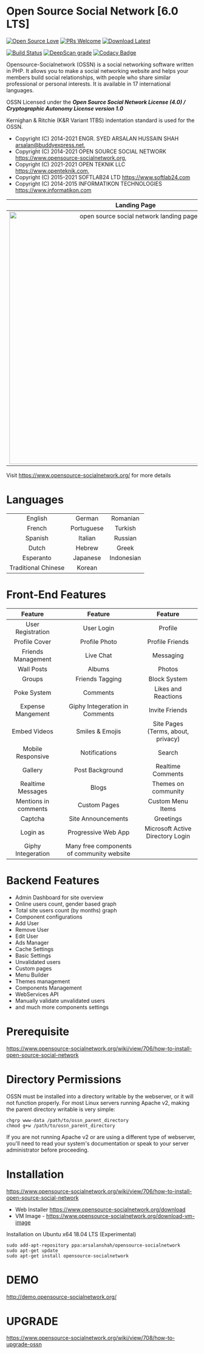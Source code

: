 Open Source Social Network [6.0 LTS]
======================================
[![Open Source Love](https://badges.frapsoft.com/os/v2/open-source.svg?v=102)](https://www.opensource-socialnetwork.org/)
[![PRs Welcome](https://img.shields.io/badge/PRs-welcome-brightgreen.svg?style=flat-square)](https://www.opensource-socialnetwork.org/)
[![Download Latest](https://img.shields.io/badge/Download-Latest%20Version-blue.svg)](https://www.opensource-socialnetwork.org/download)

[![Build Status](https://travis-ci.org/opensource-socialnetwork/opensource-socialnetwork.svg?branch=v5.x)](https://travis-ci.org/opensource-socialnetwork/opensource-socialnetwork)
[![DeepScan grade](https://deepscan.io/api/teams/4774/projects/6525/branches/54923/badge/grade.svg)](https://deepscan.io/dashboard#view=project&tid=4774&pid=6525&bid=54923)
[![Codacy Badge](https://app.codacy.com/project/badge/Grade/88c6ef38f593440cafe7ba350e592649)](https://www.codacy.com/gh/opensource-socialnetwork/opensource-socialnetwork/dashboard?utm_source=github.com&amp;utm_medium=referral&amp;utm_content=opensource-socialnetwork/opensource-socialnetwork&amp;utm_campaign=Badge_Grade)

Opensource-Socialnetwork (OSSN) is a social networking software written in PHP. It allows you to make a social networking website and helps your members build social relationships, with people who share similar professional or personal interests. It is available in 17 international languages.

OSSN Licensed under the ***Open Source Social Network License (4.0) / Cryptographic Autonomy License version 1.0***

Kernighan & Ritchie (K&R Variant 1TBS) indentation standard is used for the OSSN.

- Copyright (C) 2014-2021 ENGR. SYED ARSALAN HUSSAIN SHAH <arsalan@buddyexpress.net>,
- Copyright (C) 2014-2021 OPEN SOURCE SOCIAL NETWORK <https://www.opensource-socialnetwork.org>,
- Copyright (C) 2021-2021 OPEN TEKNIK LLC <https://www.openteknik.com>,
- Copyright (C) 2015-2021 SOFTLAB24 LTD <https://www.softlab24.com>
- Copyright (C) 2014-2015 INFORMATIKON TECHNOLOGIES <https://www.informatikon.com>

| Landing Page | Newsfeed | Profile Page |
|:-------------------------:|:-------------------------:|:-------------------------:|
|<img width="665" alt="open source social network landing page" src="https://www.opensource-socialnetwork.org/themes/default/images/s1.png?ossn_cache=c0ddf768">| <img width="665" alt="open source social network newsfeed" src="https://www.opensource-socialnetwork.org/themes/default/images/s5.52.png?ossn_cache=c0ddf768"> | <img width="665" alt="open source social network profile page" src="https://www.opensource-socialnetwork.org/themes/default/images/s2.png?ossn_cache=c0ddf768">|

Visit https://www.opensource-socialnetwork.org/ for more details 


Languages
==========

|  |  |  |
|:-------------------------:|:-------------------------:|:-------------------------:|
| English |German | Romanian | 
| French | Portuguese | Turkish |
| Spanish | Italian | Russian | 
| Dutch | Hebrew | Greek |
| Esperanto | Japanese | Indonesian |
| Traditional Chinese | Korean | 

Front-End Features
===================

| Feature | Feature |  Feature |  
|:-------------------------:|:-------------------------:|:-------------------------:|
| User Registration  | User Login | Profile |
| Profile Cover | Profile Photo | Profile Friends | 
| Friends Management | Live Chat | Messaging | 
| Wall Posts | Albums | Photos | Ads | 
| Groups | Friends Tagging | Block System | 
| Poke System | Comments | Likes and Reactions |
| Expense Mangement | Giphy Integeration in Comments |  Invite Friends | 
| Embed Videos | Smiles & Emojis | Site Pages (Terms, about, privacy) |
| Mobile Responsive |  Notifications | Search | 
| Gallery | Post Background | Realtime Comments | 
| Realtime Messages | Blogs | Themes on community |
| Mentions in comments | Custom Pages | Custom Menu Items |
| Captcha | Site Announcements | Greetings | 
| Login as | Progressive Web App | Microsoft Active Directory Login |
| Giphy Integeration | Many free components of community website |

Backend Features
=================

* Admin Dashboard for site overview
* Online users count, gender based graph
* Total site users count (by months) graph
* Component configurations 
* Add User
* Remove User
* Edit User
* Ads Manager
* Cache Settings
* Basic Settings
* Unvalidated users
* Custom pages
* Menu Builder
* Themes management
* Components Management
* WebServices API
* Manually validate unvalidated users
* and much more components settings

Prerequisite
=============

https://www.opensource-socialnetwork.org/wiki/view/706/how-to-install-open-source-social-network

Directory Permissions
============
OSSN must be installed into a directory writable by the webserver, or it will not function properly. For most Linux servers running Apache v2, making the parent directory writable is very simple:

```
chgrp www-data /path/to/ossn_parent_directory
chmod g+w /path/to/ossn_parent_directory
``` 

If you are not running Apache v2 or are using a different type of webserver, you'll need to read your system's documentation or speak to your server administrator before proceeding.

Installation
============
https://www.opensource-socialnetwork.org/wiki/view/706/how-to-install-open-source-social-network

- Web Installer https://www.opensource-socialnetwork.org/download
- VM Image - https://www.opensource-socialnetwork.org/download-vm-image

Installation on Ubuntu x64 18.04 LTS (Experimental) 
```
sudo add-apt-repository ppa:arsalanshah/opensource-socialnetwork
sudo apt-get update
sudo apt-get install opensource-socialnetwork
```
DEMO
====
http://demo.opensource-socialnetwork.org/

UPGRADE
========
https://www.opensource-socialnetwork.org/wiki/view/708/how-to-upgrade-ossn
